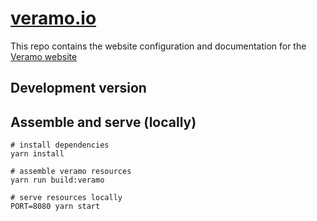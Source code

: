 # [veramo.io](https://veramo.io)

This repo contains the website configuration and documentation for the [Veramo website](https://veramo.io)

## Development version

## Assemble and serve (locally)

    # install dependencies
    yarn install

    # assemble veramo resources
    yarn run build:veramo

    # serve resources locally
    PORT=8080 yarn start
